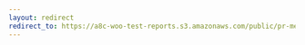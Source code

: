 ```yaml
---
layout: redirect
redirect_to: https://a8c-woo-test-reports.s3.amazonaws.com/public/pr-merge/39998/e2e/index.html
---
```

